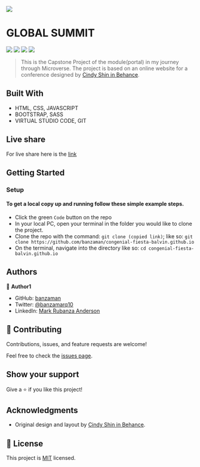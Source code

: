 ![](https://img.shields.io/badge/Microverse-blueviolet)

# GLOBAL SUMMIT

![](https://img.shields.io/badge/Academic-blue)
![](https://img.shields.io/badge/HTML-red)
![](https://img.shields.io/badge/SCSS-ff69b4)
![](https://img.shields.io/badge/JavaScript-yellow)

> This is the Capstone Project of the module(portal) in my journey through Microverse. The project is based on an online website for a conference designed by [Cindy Shin in Behance](https://www.behance.net/adagio07).

## Built With

- HTML, CSS, JAVASCRIPT
- BOOTSTRAP, SASS
- VIRTUAL STUDIO CODE, GIT

## Live share 

For live share here is the [link](https://banzaman.github.io/congenial-fiesta-balvin.github.io/)
## Getting Started

### Setup

#### To get a local copy up and running follow these simple example steps.

- Click the green `Code` button on the repo
- In your local PC, open your terminal in the folder you would like to clone the project.
- Clone the repo with the command: `git clone (copied link)`; like so: `git clone https://github.com/banzaman/congenial-fiesta-balvin.github.io`
- On the terminal, navigate into the directory like so: `cd congenial-fiesta-balvin.github.io`



## Authors

👤 **Author1**

- GitHub: [banzaman](https://github.com/banzaman)
- Twitter: [@banzamarq10](https://twitter.com/banzamarq10)
- LinkedIn: [Mark Rubanza Anderson](https://www.linkedin.com/in/mark-rubanza-anderson-4399a2211/)


## 🤝 Contributing

Contributions, issues, and feature requests are welcome!

Feel free to check the [issues page](https://github.com/banzaman/congenial-fiesta-balvin.github.io/issues).

## Show your support

Give a ⭐️ if you like this project!

## Acknowledgments

- Original design and layout by [Cindy Shin in Behance](https://www.behance.net/adagio07).


## 📝 License

This project is [MIT](./MIT.md) licensed.
